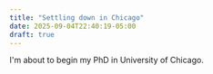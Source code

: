 ```yaml
---
title: "Settling down in Chicago"
date: 2025-09-04T22:40:19-05:00
draft: true
---
```


I'm about to begin my PhD in University of Chicago. 
